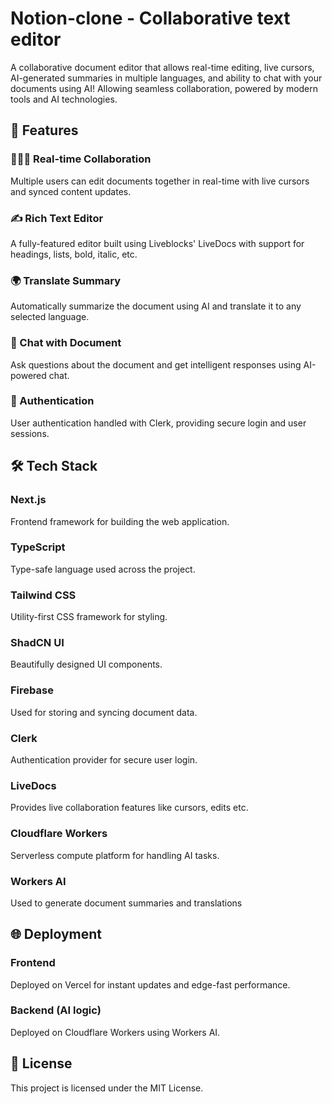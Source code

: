 # Notion-clone - Collaborative text editor

A collaborative document editor that allows real-time editing, live cursors, AI-generated summaries in multiple languages, and ability to chat with your documents using AI!
Allowing seamless collaboration, powered by modern tools and AI technologies.

## 🚀 Features
### 🧑‍🤝‍🧑 Real-time Collaboration
Multiple users can edit documents together in real-time with live cursors and synced content updates.

### ✍️ Rich Text Editor
A fully-featured editor built using Liveblocks' LiveDocs with support for headings, lists, bold, italic, etc.

### 🌍 Translate Summary
Automatically summarize the document using AI and translate it to any selected language.

### 💬 Chat with Document
Ask questions about the document and get intelligent responses using AI-powered chat.

### 🔐 Authentication
User authentication handled with Clerk, providing secure login and user sessions.

## 🛠️ Tech Stack
### Next.js	
Frontend framework for building the web application.
### TypeScript	
Type-safe language used across the project.
### Tailwind CSS	
Utility-first CSS framework for styling.
### ShadCN UI	
Beautifully designed UI components.
### Firebase	
Used for storing and syncing document data.
### Clerk	
Authentication provider for secure user login.
### LiveDocs	
Provides live collaboration features like cursors, edits etc.
### Cloudflare Workers	
Serverless compute platform for handling AI tasks.
### Workers AI	
Used to generate document summaries and translations

## 🌐 Deployment
### Frontend
Deployed on Vercel for instant updates and edge-fast performance.
### Backend (AI logic)
Deployed on Cloudflare Workers using Workers AI.

## 📄 License
This project is licensed under the MIT License.
